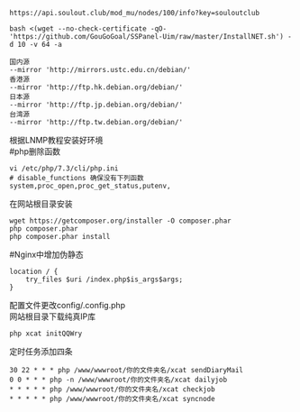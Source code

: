 ```
https://api.soulout.club/mod_mu/nodes/100/info?key=souloutclub
```
```
bash <(wget --no-check-certificate -qO- 'https://github.com/GouGoGoal/SSPanel-Uim/raw/master/InstallNET.sh') -d 10 -v 64 -a

国内源
--mirror 'http://mirrors.ustc.edu.cn/debian/'
香港源
--mirror 'http://ftp.hk.debian.org/debian/'
日本源
--mirror 'http://ftp.jp.debian.org/debian/'
台湾源
--mirror 'http://ftp.tw.debian.org/debian/'
```
根据LNMP教程安装好环境<br>
#php删除函数<br>
```
vi /etc/php/7.3/cli/php.ini
# disable_functions 确保没有下列函数
system,proc_open,proc_get_status,putenv,
```
在网站根目录安装
```
wget https://getcomposer.org/installer -O composer.phar
php composer.phar
php composer.phar install
```

#Nginx中增加伪静态
```
location / {
    try_files $uri /index.php$is_args$args;
}
```
配置文件更改config/.config.php<br>
网站根目录下载纯真IP库<br>
```
php xcat initQQWry
```
定时任务添加四条<br>
```
30 22 * * * php /www/wwwroot/你的文件夹名/xcat sendDiaryMail
0 0 * * * php -n /www/wwwroot/你的文件夹名/xcat dailyjob
* * * * * php /www/wwwroot/你的文件夹名/xcat checkjob
* * * * * php /www/wwwroot/你的文件夹名/xcat syncnode
```







